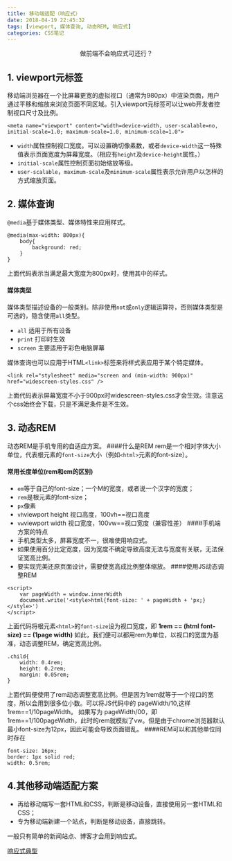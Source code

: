 ```yaml
---
title: 移动端适配（响应式）
date: 2018-04-19 22:45:32
tags: [viewport, 媒体查询, 动态REM, 响应式]
categories: CSS笔记
---
```

<center>做前端不会响应式可还行？</center>
<!-- more -->

## 1. viewport元标签
移动端浏览器在一个比屏幕更宽的虚拟视口（通常为980px）中渲染页面，用户通过平移和缩放来浏览页面不同区域。引入viewport元标签可以让web开发者控制视口尺寸及比例。
```
<meta name="viewport" content="width=device-width, user-scalable=no, initial-scale=1.0; maximum-scale=1.0, minimum-scale=1.0">
```
- `width`属性控制视口宽度。可以设置确切像素数，或者`device-width`这一特殊值表示页面宽度为屏幕宽度。（相应有`height`及`device-height`属性。）
- `initial-scale`属性控制页面初始缩放等级。
- `user-scalable`，`maximum-scale`及`minimum-scale`属性表示允许用户以怎样的方式缩放页面。

## 2. 媒体查询
`@media`基于媒体类型、媒体特性来应用样式。
```
@media(max-width: 800px){
    body{
        background: red;
    }
}
```
上面代码表示当满足最大宽度为800px时，使用其中的样式。
#### 媒体类型
媒体类型描述设备的一般类别。除非使用`not`或`only`逻辑运算符，否则媒体类型是可选的，隐含使用`all`类型。
- `all` 适用于所有设备
- `print` 打印时生效
- `screen` 主要适用于彩色电脑屏幕

媒体查询也可以应用于HTML`<link>`标签来将样式表应用于某个特定媒体。
```
<link rel="stylesheet" media="screen and (min-width: 900px)" href="widescreen-styles.css" />
```
上面代码表示屏幕宽度不小于900px时widescreen-styles.css才会生效。注意这个css始终会下载，只是不满足条件是不生效。
## 3. 动态REM
动态REM是手机专用的自适应方案。
####什么是REM
rem是一个相对字体大小单位，代表根元素的`font-size`大小（例如`<html>`元素的font-size）。
#### 常用长度单位(rem和em的区别)
- `em`等于自己的font-size；一个M的宽度，或者说一个汉字的宽度；
- `rem`是根元素的font-size；
- `px`像素
- `vh`viewport height 视口高度，100vh==视口高度
- `vw`viewport width 视口宽度，100vw==视口宽度（兼容性差）
####手机端方案的特点
- 手机类型太多，屏幕宽度不一，很难使用响应式。
- 如果使用百分比定宽度，因为宽度不确定导致高度无法与宽度有关联，无法保证宽高比例。
- 要实现完美还原页面设计，需要使宽高成比例整体缩放。
####使用JS动态调整REM
```
<script>
    var pageWidth = window.innerWidth
    document.write('<style>html{font-size: ' + pageWidth + 'px;}</style>')
</script>
```
上面代码将根元素`<html>`的`font-size`设为视口宽度，即 **1rem == (html font-size) == (1page width)**
如此，我们便可以都用rem为单位，以视口的宽度为基准，动态调整REM，确定宽高比例。
```
.child{
    width: 0.4rem;
    height: 0.2rem;
    margin: 0.05rem;
}
```
上面代码便使用了rem动态调整宽高比例。但是因为1rem就等于一个视口的宽度，所以会用到很多位小数。可以将JS代码中的 pageWidth/10,这样1rem==1/10pageWidth。
如果写为 pageWidth/00，即1rem==1/100pageWidth，此时的rem就模拟了vw。但是由于chrome浏览器默认最小font-size为12px，因此可能会导致页面错乱。
####REM可以和其他单位同时存在
```
font-size: 16px;
border: 1px solid red;
width: 0.5rem;
```
## 4.其他移动端适配方案
- 再给移动端写一套HTML和CSS，判断是移动设备，直接使用另一套HTML和CSS；
- 专为移动端新建一个站点，判断是移动设备，直接跳转。

一般只有简单的新闻站点、博客才会用到响应式。

[响应式典型](https://www.smashingmagazine.com/)